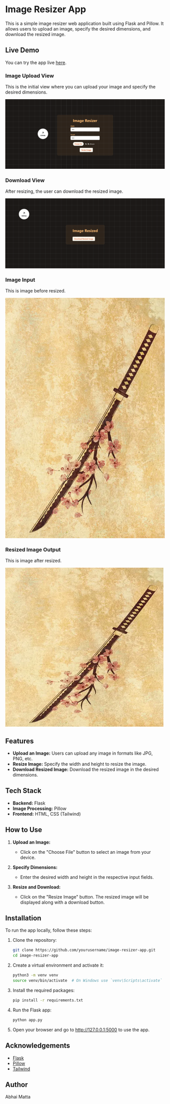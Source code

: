 # Image Resizer App

This is a simple image resizer web application built using Flask and Pillow. It allows users to upload an image, specify the desired dimensions, and download the resized image.

## Live Demo

You can try the app live [here](https://circular-philomena-abhai-matta-96836434.koyeb.app/).


### Image Upload View
This is the initial view where you can upload your image and specify the desired dimensions.

![Upload View](https://github.com/mari0-0/Resize-Image/blob/main/upload.png?raw=true)

### Download View
After resizing, the user can download the resized image.

![Download View](https://github.com/mari0-0/Resize-Image/blob/main/download.png?raw=true)

### Image Input
This is image before resized.

![Input Image](https://github.com/mari0-0/Resize-Image/blob/main/katana.webp?raw=true)

### Resized Image Output
This is image after resized.

![Resized Output](https://github.com/mari0-0/Resize-Image/blob/main/resized_katana.webp?raw=true)



## Features

- **Upload an Image:** Users can upload any image in formats like JPG, PNG, etc.
- **Resize Image:** Specify the width and height to resize the image.
- **Download Resized Image:** Download the resized image in the desired dimensions.

## Tech Stack

- **Backend:** Flask
- **Image Processing:** Pillow
- **Frontend:** HTML, CSS (Tailwind)

## How to Use

1. **Upload an Image:**
   - Click on the "Choose File" button to select an image from your device.

2. **Specify Dimensions:**
   - Enter the desired width and height in the respective input fields.

3. **Resize and Download:**
   - Click on the "Resize Image" button. The resized image will be displayed along with a download button.

## Installation

To run the app locally, follow these steps:

1. Clone the repository:

   ```bash
   git clone https://github.com/yourusername/image-resizer-app.git
   cd image-resizer-app

2. Create a virtual environment and activate it:

    ```bash
    python3 -m venv venv
    source venv/bin/activate  # On Windows use `venv\Scripts\activate`

3. Install the required packages:

    ```bash
    pip install -r requirements.txt

4. Run the Flask app:

    ```bash
    python app.py

5. Open your browser and go to http://127.0.0.1:5000 to use the app.


## Acknowledgements

- [Flask](https://flask.palletsprojects.com/)
- [Pillow](https://python-pillow.org/)
- [Tailwind](https://tailwindcss.com/)

## Author
Abhai Matta
